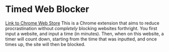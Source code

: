 # Timed Web Blocker
[Link to Chrome Web Store](https://chrome.google.com/webstore/detail/timed-web-blocker/oapiednjjjnfebmndnbdoobhpoommaef?hl=en&authuser=0)
This is a Chrome extension that aims to reduce procrastination without *completely* blocking websites forthright. You first input a website, and input a time (in minutes). Then, when on this website, a timer will count down, starting from the time that was inputted, and once times up, the site will then be blocked.

